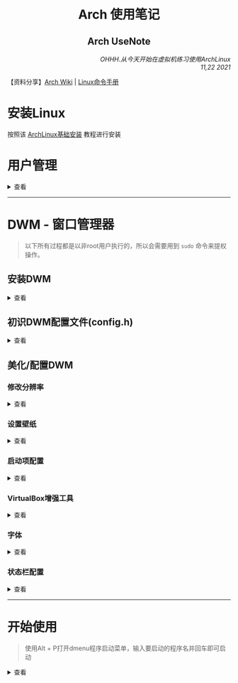 <h1 align="center">Arch 使用笔记</h1>
<h2 align="center">Arch UseNote</h2>
<p align="right"><i>OHHH.从今天开始在虚拟机练习使用ArchLinux<br/>11,22 2021</i></p>

【资料分享】[Arch Wiki](https://wiki.archlinux.org) | [Linux命令手册](https://www.linuxcool.com)

# 安装Linux

按照该 [ArchLinux基础安装](https://archlinuxstudio.github.io/ArchLinuxTutorial/#/rookie/basic_install) 教程进行安装

# 用户管理

<details>
<summary>查看</summary>

## 1.1/ 增加用户

```bash
useradd -m -G wheel longjie
```
参数：
 - -m 为该新用户创建自己的主目录
 - -G 为该新用户加入用户组

 **为该新用户设置密码**

 ```bash
 passwd longjie
 ```


 ## 1.2/ 赋予sudo权限

 将用户添加到Arch Linux中的sudoers list中

 ```bash
 usermod -aG wheel longjie
 ```
 参数：
  - a 不删除其它已加入的用户组
  - G 用户组

 使用 `vim /etc/sudoers` 编辑sudoers文件

查找并取消注释以下行（只需删除 # 行首的符号）

```
 %wheel ALL=(ALL) ALL
```

**使用以下命令检验用户是否为具有sudo权限**

```bash
sudo -lU longjie
```

输出：
 - `User ostechnix is not allowed to run sudo on archlinux.` 该用户尚未被允许执行管理任务
 - `User ostechnix may run the following commands on archlinux:(ALL) ALL`该用户允许执行管理任务


 ## 1.3/ 取消sudo权限及删除用户

从用户组中删除用户

```bash
gpasswd -d longjie wheel
```

如果您已将用户添加到 sudo 组中，您也需要将其从该组中删除。

```bash
gpasswd -d longjie sudo
```

删除用户及其该用户的主目录

```bash
userdel -r longjie
```

## 1.4/ 用户组管理

将用户加入用户组

```bash
usermod -aG 组名 longjie
```

查看用户所在组

```bash
groups longjie
```


删除用户组

```bash
groupdel 组名
```


</details>



----



# DWM - 窗口管理器

> 以下所有过程都是以非root用户执行的，所以会需要用到 `sudo` 命令来提权操作。

## 安装DWM

<details>
<summary>查看</summary>

安装Dwm必要依赖环境Xorg、Xorg-xinit和git工具

```bash
sudo pacman -S xorg xorg-xinit git
```

使用git克隆官方仓库的Dwm本体、st终端和dmenu程序启动菜单

```bash
git clone https://suckless.org/dwm
git clone https://suckless.org/st
git clone https://suckless.org/dmenu
```

分别进入上面三个包的目录并进行编译

```bash
cd ~/目录名 && sudo make clean install
```

复制Xorg的xinitrc文件到家目录

```bash
cp /etc/X11/xinit/xinitrc ~/.xinitrc
```

然后删除.xinitrc最后5行代码，并在最后加入 `exec dwm`

```bash
vim ~/.xinitrc
```

**OK!** 至此DWM安装完毕，输入 `startx` 即可进入DWM窗口管理器了。

</details>

## 初识DWM配置文件(config.h)

<details>
<summary>查看</summary>

> 美化和配置DWM窗口管理器都是通过修改源码和配置文件(config.h)并编译来实现美化和配置。
> 
> config.def.h 是默认的配置文件，而 config.h 是编译后生成的配置文件。
> 
> 基本上，都是通过各种组合快捷键来实现各种功能和操作。
> 
> `sudo make clean install` **编译后需要按 Alt + Shift + Q 来退出DEM，然后再输入** `startx` **重新进入DWM。**

以下是config.h的大致内容：

```c++
/* 有关版权和许可证详细信息，请参阅许可证文件。*/

/* 外观 */
static const unsigned int borderpx  = 1;	/* 窗口的边框像素 */
static const unsigned int snap      = 32;	/* 捕捉像素 */
static const int showbar            = 1;	/* 0 表示无条形 */
static const int topbar             = 1;	/* 0 表示底部栏 */
static const char *fonts[]          = { "monospace:size=10" };
static const char dmenufont[]       = "monospace:size=10";
static const char col_gray1[]       = "#222222";
static const char col_gray2[]       = "#444444";
static const char col_gray3[]       = "#bbbbbb";
static const char col_gray4[]       = "#eeeeee";
static const char col_cyan[]        = "#005577";
static const char *colors[][3]      = {
	/*               fg         bg         border   */
	[SchemeNorm] = { col_gray3, col_gray1, col_gray2 },	/* 工作空间没有被选中时候*/
	[SchemeSel]  = { col_gray4, col_cyan,  col_cyan  },	/* 工作空间被选中时候*/
};

/* 顶栏的标签 */
static const char *tags[] = { "1", "2", "3", "4", "5", "6", "7", "8", "9" };

static const Rule rules[] = {
	/* xprop(1):
	 *	WM_CLASS(STRING) = instance, class
	 *	WM_NAME(STRING) = title
	 */
	/* class      instance    title       tags mask     isfloating   monitor */
	{ "Gimp",     NULL,       NULL,       0,            1,           -1 },
	{ "Firefox",  NULL,       NULL,       1 << 8,       0,           -1 },
};

/* 布局 */
static const float mfact     = 0.55; /* 主区域大小的比例 [0.05..0.95] */
static const int nmaster     = 1;    /* number of clients in master area */
static const int resizehints = 1;    /* 1 means respect size hints in tiled resizals */
static const int lockfullscreen = 1; /* 1 will force focus on the fullscreen window */

static const Layout layouts[] = {
	/* symbol     arrange function */
	{ "[]=",      tile },   	 /* 堆叠模式 */
	{ "><>",      NULL },		/* 浮动模式 */
	{ "[M]",      monocle },	/* 既不是堆叠也不是浮动，每个应用按启动顺序叠加并以全屏显示，就像PS的图层那样 */
};

/* 按键定义 */
#define MODKEY Mod1Mask	/* 定义所有组合快捷键的基础键MODKEY即键盘上Alt键，把Mod1Mask改为Mod4Mask即把Alt键改为Win键 */
#define TAGKEYS(KEY,TAG) \
	{ MODKEY,                       KEY,      view,           {.ui = 1 << TAG} }, \
	{ MODKEY|ControlMask,           KEY,      toggleview,     {.ui = 1 << TAG} }, \
	{ MODKEY|ShiftMask,             KEY,      tag,            {.ui = 1 << TAG} }, \
	{ MODKEY|ControlMask|ShiftMask, KEY,      toggletag,      {.ui = 1 << TAG} },

/* helper for spawning shell commands in the pre dwm-5.0 fashion */
#define SHCMD(cmd) { .v = (const char*[]){ "/bin/sh", "-c", cmd, NULL } }

/* 命令 */
static char dmenumon[2] = "0";	/* dmenucmd 的组件，在 spawn（） 中操纵 */
static const char *dmenucmd[] = { "dmenu_run", "-m", dmenumon, "-fn", dmenufont, "-nb", col_gray1, "-nf", col_gray3, "-sb", col_cyan, "-sf", col_gray4, NULL };
static const char *termcmd[]  = { "st", NULL };

static Key keys[] = {
	/* modifier                     key        function        argument */
	{ MODKEY,                       XK_p,      spawn,          {.v = dmenucmd } },		// Alt + p				打开dmenu菜单
	{ MODKEY|ShiftMask,             XK_Return, spawn,          {.v = termcmd } },		// Alt + Shift + Enter	打开st终端
	{ MODKEY,                       XK_b,      togglebar,      {0} },					// Alt + B				隐藏顶栏
	{ MODKEY,                       XK_j,      focusstack,     {.i = +1 } },			// Alt + J				切换窗口焦点
	{ MODKEY,                       XK_k,      focusstack,     {.i = -1 } },			// Alt + k				同上
	{ MODKEY,                       XK_i,      incnmaster,     {.i = +1 } },			// Alt + I				切换主区域比例
	{ MODKEY,                       XK_d,      incnmaster,     {.i = -1 } },			// Alt + D				同上
	{ MODKEY,                       XK_h,      setmfact,       {.f = -0.05} },			// Alt + H				更改主区域的宽度即大小
	{ MODKEY,                       XK_l,      setmfact,       {.f = +0.05} },			// Alt + L				同上
	{ MODKEY,                       XK_Return, zoom,           {0} },					// Alt + 
	{ MODKEY,                       XK_Tab,    view,           {0} },					// Alt +
	{ MODKEY|ShiftMask,             XK_c,      killclient,     {0} },					// Alt + Shift + C		关闭程序
	{ MODKEY,                       XK_t,      setlayout,      {.v = &layouts[0]} },	// Alt + T				切换布局为堆叠模式
	{ MODKEY,                       XK_f,      setlayout,      {.v = &layouts[1]} },	// Alt + F				切换布局为浮动模式
	{ MODKEY,                       XK_m,      setlayout,      {.v = &layouts[2]} },	// Alt + M				切换布局为不叠不浮模式
	{ MODKEY,                       XK_space,  setlayout,      {0} },					// Alt +
	{ MODKEY|ShiftMask,             XK_space,  togglefloating, {0} },					// Alt +
	{ MODKEY,                       XK_0,      view,           {.ui = ~0 } },			// Alt +
	{ MODKEY|ShiftMask,             XK_0,      tag,            {.ui = ~0 } },			// Alt +
	{ MODKEY,                       XK_comma,  focusmon,       {.i = -1 } },			// Alt +
	{ MODKEY,                       XK_period, focusmon,       {.i = +1 } },			// Alt +
	{ MODKEY|ShiftMask,             XK_comma,  tagmon,         {.i = -1 } },			// Alt +
	{ MODKEY|ShiftMask,             XK_period, tagmon,         {.i = +1 } },			// Alt +
	TAGKEYS(                        XK_1,                      0)
	TAGKEYS(                        XK_2,                      1)
	TAGKEYS(                        XK_3,                      2)
	TAGKEYS(                        XK_4,                      3)
	TAGKEYS(                        XK_5,                      4)
	TAGKEYS(                        XK_6,                      5)
	TAGKEYS(                        XK_7,                      6)
	TAGKEYS(                        XK_8,                      7)
	TAGKEYS(                        XK_9,                      8)
	{ MODKEY|ShiftMask,             XK_q,      quit,           {0} },					// Alt + Shift + q		退出DWM
};

/* 按钮定义 */
/* click can be ClkTagBar, ClkLtSymbol, ClkStatusText, ClkWinTitle, ClkClientWin, or ClkRootWin */
static Button buttons[] = {
	/* click                event mask      button          function        argument */
	{ ClkLtSymbol,          0,              Button1,        setlayout,      {0} },
	{ ClkLtSymbol,          0,              Button3,        setlayout,      {.v = &layouts[2]} },
	{ ClkWinTitle,          0,              Button2,        zoom,           {0} },
	{ ClkStatusText,        0,              Button2,        spawn,          {.v = termcmd } },
	{ ClkClientWin,         MODKEY,         Button1,        movemouse,      {0} },
	{ ClkClientWin,         MODKEY,         Button2,        togglefloating, {0} },
	{ ClkClientWin,         MODKEY,         Button3,        resizemouse,    {0} },
	{ ClkTagBar,            0,              Button1,        view,           {0} },
	{ ClkTagBar,            0,              Button3,        toggleview,     {0} },
	{ ClkTagBar,            MODKEY,         Button1,        tag,            {0} },
	{ ClkTagBar,            MODKEY,         Button3,        toggletag,      {0} },
};
```

其它快捷键：

```
Crtl + Shift + C/V      复制/粘贴（可以在终端使用）
Ctrl + L                清空终端（与clear一样）
Ctrl + PageUP/PageDown  放大/缩小终端字号
```

</details>

## 美化/配置DWM

### 修改分辨率

<details>
<summary>查看</summary>

查看分辨率设置

```bash
xrandr -g
```

修改分辨率

```bash
xrandr --output Virtual-1 --mode 分辨率(1920x1080) --rate 刷新率(60.00)
```

*括号 () 内为我的配置*

</details>

### 设置壁纸

<details>
<summary>查看</summary>

安装feh

```bash
sudo pacman -S feh
```

设置壁纸

```bash
feh --bg-fill 图片目录/图片名
```

随机壁纸设置方式
```bash
feh --bg-fill --randomize 图片目录/*
```

</details>

### 启动项配置

<details>
<summary>查看</summary>

把刚才那些设置命令都写进~/.xinitrc文件中，这样每次启动时都会自动设置好；

**注意！**那些命令要写在 `exec dwm` 的前面！

```bash
sudo vim ~/.xinitrc
```

以下命令是要增加的内容：
*井号 # 为注释，可以不写*

```bash
# 设置分辨率
xrandr --output Virtual-1 --mode 1920x1080 --rate 60.00

# 设置壁纸
feh --bg-fill 图片目录/图片名

exec dwm
```

</details>

### VirtualBox增强工具

<details>
<summary>查看</summary>

安装VirtualBox客体机插件

```bash
sudo pacman -S virtualbox-guest-utils
```

启动VirtualBox内核模块

```bash
systemctl enable vboxservice.service
systemctl start vboxservice.service
```

*第一行命令是系统启动后开启的程序*

启动VirtualBox客体机全部服务

```bash
VBoxClient-all
```

</details>

### 字体

<details>
<summary>查看</summary>

下载安装字体

```bash
sudo pacman -S wqy-microhei ttf-nerd-fonts-symbols
```

编辑config.h文件配置字体

```bash
sudo vim ~/dwm/config.h
```

在第8行的`*font[]`增加以下内容：

```c++
{ "monospace:size=10",
  "WenQuanYi Micro Hei:size=10;type=Regula;antialias=true;autohint=true",
  "Symbols Nerd Font:pixelsize=14;type=2048-em;antialias=true;autohint=true" };
```

*antialias 抗锯齿 | autohint 轮廓增强*

查找已安装字体：

```bash
fc-list						# 查看所有已安装的字体
fc-list | grep "WenQuanYi"	# 将结果重定向到具体字体
```

编译修改后的配置文件并重启DWM，记得这是在dwm目录下进行的

```bash
sudo make clean install
```

按Alt + Shift + Q重启DWM，输入`startx`重新进入DWM

> **Nerd字体图标的食用方法：**
>
> 打开https://www.nerdfonts.com/cheat-sheet该网页即可查看各图标
>
> 找到要用的图标，有两种方法：
>
> 1. 使用右下角的Unicode码，在要用的地方输入`\u + 编码`，例如：`\uf303`该Unicode在Nred Font中是一个ArchLinux的图标
> 2. 直接复制图标，把鼠标移到图标并点击右上角的Icon即可复制
>
> *可以按照自己的想法，使用这些图标去美化顶栏的标签栏*，更改后记得编译并重启DWM

</details>

### 状态栏配置

<details>
<summary>查看</summary>

使用git克隆官方仓库的slstatus包

```bash
git clone https://git.suckless.org/slstatus
```

编译安装并写进.xinitrc文件

```bash
cd ~/slstatus && sudo make clean install

sudo vim ~/.xinitrc
```

依旧是在`exec dwm`的前面加入`exec slstatus &`，然后重启即可。

#### 配置slstatus

> 这里我就不详细记了~~(懒~~

以下是我的配置内容：

```c++
vstatic const struct arg args[] = {
	/* 方法			格式 		参数 */
	/* function 	format		argument */
	{ ram_perc,		"%s%% ",	NULL },
	{ cpu_perc,		"%s%% ",	NULL },
	{ disk_free,	"%s ",		"/" },
	{ run_command,	"%s | ",	"uname -r | awk -F \"-\" '{ print $1 }'"},
	{ datetime, 	"%s",		"%F %T" },
};
```

- 方法是上面提供的方法，但不限于上面提供的
- 格式使用的是C语言的格式化说明符
- 参数是指定的

</details>



----



# 开始使用

> 使用Alt + P打开dmenu程序启动菜单，输入要启动的程序名并回车即可启动


<details>
<summary>查看</summary>

## yay包管理

```bash
wget https://archlinuxstudio.github.io/ArchLinuxTutorial/res/yay-bin-11.1.0-1-x86_64.pkg.tar.zst
sudo pacman -U yay-bin-11.1.0-1-x86_64.pkg.tar.zst
```

## Fcitx5输入法

安装Fcitx5

```bash
sudo pacman -S fcitx5-im #基础包组
sudo pacman -S fcitx5-chinese-addons #官方中文输入引擎
```

增加拼音键盘

通过dmenu输入fcitx5-configtool打开设置，在右边的搜索框里搜pinyin，找到pinyin选中并点击中间中部位置的向左按钮即可增加拼音键盘。

按Ctrl + Shift 或 Ctrl + Space 即可更换键盘



</details>